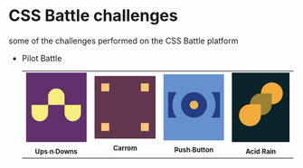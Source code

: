# CSS Battle challenges

some of the challenges performed on the CSS Battle platform

- Pilot Battle
  <table>
    <tr>
      <td align="center">
        <a href="./01-pilot-battle/ups-n-downs">
          <img width="150" src="./screenshots/ups-n-downs.png" />
          <br />
          <sub>
            <b>Ups n Downs</b>
          </sub>
        </a>
      </td>
      <td align="center">
        <a href="./01-pilot-battle/carrom">
          <img width="150" src="./screenshots/carrom.png" />
          <br />
          <sub>
            <b>Carrom</b>
          </sub>
        </a>
      </td>
      <td align="center">
        <a href="./01-pilot-battle/push-button">
          <img width="150" src="./screenshots/push-button.png" />
          <br />
          <sub>
            <b>Push Button</b>
          </sub>
        </a>
      </td>
      <td align="center">
        <a href="./01-pilot-battle/acid-rain">
          <img width="150" src="./screenshots/acid-rain.png" />
          <br />
          <sub>
            <b>Acid Rain</b>
          </sub>
        </a>
      </td>
    </tr>
  </table>
